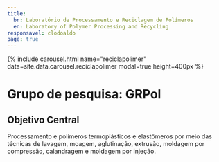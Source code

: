 ```yaml
---
title:
  br: Laboratório de Processamento e Reciclagem de Polímeros
  en: Laboratory of Polymer Processing and Recycling
responsavel: clodoaldo
page: true
---
```


<div class="col-md-6 float-md-right mb-2">
{% include carousel.html name="reciclapolimer" data=site.data.carousel.reciclapolimer modal=true height=400px %}
</div>

# Grupo de pesquisa: GRPol

## Objetivo Central

Processamento e polímeros termoplásticos e elastômeros por meio das técnicas de lavagem, moagem, aglutinação, extrusão, moldagem por compressão, calandragem e moldagem por injeção.
